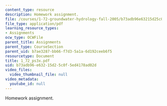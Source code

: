 ```yaml
---
content_type: resource
description: Homework assignment.
file: /courses/1-72-groundwater-hydrology-fall-2005/b73adb96e63215d25c0f5ed4178ad02d_1_72_ps3x.pdf
file_type: application/pdf
learning_resource_types:
- Assignments
ocw_type: OCWFile
parent_title: Assignments
parent_type: CourseSection
parent_uid: b7ae3287-bb66-f7d3-5a1a-6d192ceeb6f5
resourcetype: Document
title: 1_72_ps3x.pdf
uid: b73adb96-e632-15d2-5c0f-5ed4178ad02d
video_files:
  video_thumbnail_file: null
video_metadata:
  youtube_id: null
---
```

Homework assignment.

